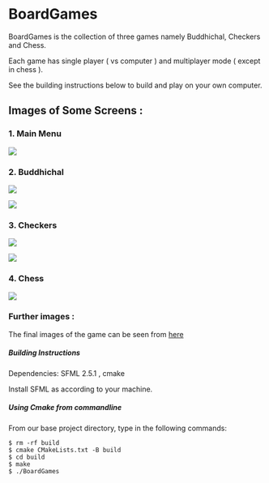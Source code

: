 # BoardGames

BoardGames is the collection of three games namely Buddhichal, Checkers and Chess.

Each game has single player ( vs computer ) and multiplayer mode ( except in chess ).

See the building instructions below to build and play on your own computer.

## Images of Some Screens :

### 1. Main Menu
![](./finalImages/mainmenu.png)
### 2. Buddhichal
![](./finalImages/buddhichal.png)

![](./finalImages/bc3.png)

### 3. Checkers
![](./finalImages/checkers.png)

![](./finalImages/checkers-king.png)

### 4. Chess
![](./finalImages/chess2.png)


### Further images :
The final images of the game can be seen from [here](https://github.com/avisekksarma/BoardGames/tree/main/finalImages)

##### **Building Instructions**

Dependencies: SFML 2.5.1 , cmake

Install SFML as according to your machine.

##### **Using Cmake from commandline**

From our base project directory, type in the following commands:

```
$ rm -rf build
$ cmake CMakeLists.txt -B build
$ cd build
$ make
$ ./BoardGames
```



